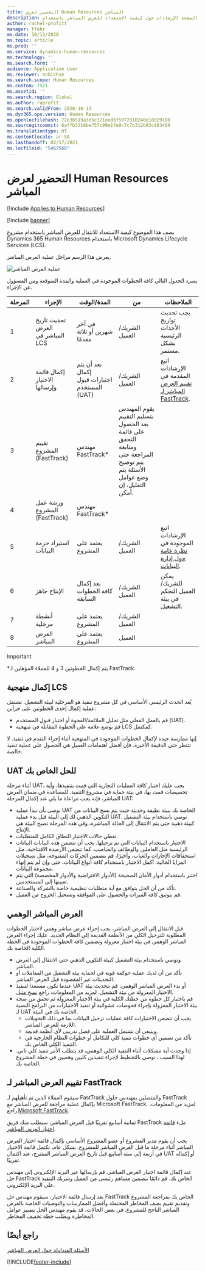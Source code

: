 ```yaml
---
title: التحضير لعرض Human Resources المباشر
description: توفر هذه الصفحة الإرشادات حول كيفية الاستعداد للعرض المباشر باستخدام Dynamics 365 Human Resources.
author: rachel-profitt
manager: tfehr
ms.date: 10/13/2020
ms.topic: article
ms.prod: ''
ms.service: dynamics-human-resources
ms.technology: ''
ms.search.form: ''
audience: Application User
ms.reviewer: anbichse
ms.search.scope: Human Resources
ms.custom: 7521
ms.assetid: ''
ms.search.region: Global
ms.author: raprofit
ms.search.validFrom: 2020-10-13
ms.dyn365.ops.version: Human Resources
ms.openlocfilehash: 72e36519a365c321ee8bf5972310240e18d29180
ms.sourcegitcommit: 6affb3316be757c99e1fe9c7c7b312b93c483408
ms.translationtype: HT
ms.contentlocale: ar-SA
ms.lasthandoff: 02/17/2021
ms.locfileid: "5467568"
---
```

# <a name="prepare-for-human-resources-go-live"></a>التحضير لعرض Human Resources المباشر

[!include [Applies to Human Resources](../includes/applies-to-hr.md)]

[!include [banner](../includes/banner.md)]

يصف هذا الموضوع كيفية الاستعداد للانتقال للعرض المباشر باستخدام مشروع Dynamics 365 Human Resources باستخدام Microsoft Dynamics Lifecycle Services (LCS). 

يعرض هذا الرسم مراحل عملية العرض المباشر. 

![عملية العرض المباشر](./media/hr-admin-go-live-prepare-process.png)

يسرد الجدول التالي كافة الخطوات الموجودة في العملية والمدة المتوقعة ومن المسؤول عن الإجراء.

| المرحلة | الإجراء | المدة/الوقت | من | الملاحظات |
| --- | --- | --- | --- |--- |
| 1 | تحديث تاريخ العرض المباشر في LCS | في آخر شهرين أو ثلاثة مقدمًا | الشريك/العميل | يجب تحديث تواريخ الأحداث الرئيسية بشكل مستمر. |
| 2 | إكمال قائمة الاختيار وإرسالها | بعد أن يتم إكمال اختبارات قبول المستخدم (UAT) | الشريك/العميل | اتبع الإرشادات المقدمة في [تقييم العرض المباشر لـ FastTrack](hr-admin-go-live-prepare.md#fasttrack-go-live-assessment). |
| 3 | تقييم المشروع (FastTrack) | مهندس FastTrack* | يقوم المهندس بتسليم التقييم بعد الحصول على قائمة التحقق ومتابعة المراجعة حتى يتم توضيح الأسئلة يتم وضع عوامل التقليل، إن أمكن. |
| 4 | ورشة عمل المشروع (FastTrack) | مهندس FastTrack* | |
| 5 | استيراد حزمة البيانات | يعتمد على المشروع | الشريك/العميل | اتبع الإرشادات الموجودة في [نظرة عامة حول إدارة البيانات](https://docs.microsoft.com/dynamics365/fin-ops-core/dev-itpro/data-entities/data-entities-data-packages).|
| 6 | الإنتاج جاهز | بعد إكمال كافة الخطوات السابقة | الشريك/العميل | يمكن للشريك/العميل التحكم في بيئة التشغيل.|
| 7 | أنشطة مرحلية | يعتمد على المشروع | الشريك/العميل | |
| 8 | العرض المباشر | يعتمد على المشروع | العميل | |

> [!IMPORTANT]
> *يتم إكمال الخطوتين 3 و 4 للعملاء المؤهلين لـ FastTrack.

## <a name="completing-the-lcs-methodology"></a>إكمال منهجية LCS

يُعد الحدث الرئيسي الأساسي في كل مشروع تنفيذ هو المرحلية لبيئة التشغيل. تشتمل عملية إكمال إحدى الخطوتين على جزأين: 

- قم بالعمل الفعلي مثل تحليل الملائمة/الفجوة أو اختبار قبول المستخدم (UAT). 
- قم بوضع علامة على الخطوة المقابلة في منهجية LCS كمكتمل. 

إنها ممارسة جيدة لإكمال الخطوات الموجودة في المنهجية أثناء إجراء التقدم في تنفيذ. لا تنتظر حتى الدقيقة الأخيرة. فإن أفضل اهتمامات العميل هي الحصول على عملية تنفيذ خالصة. 

## <a name="uat-for-your-solution"></a>UAT للحل الخاص بك

أثناء مرحلة UAT، يجب عليك اختبار كافة العمليات التجارية التي قمت بتنفيذها، وأية تخصيصات قمت بها، في بيئة حماية في مشروع التنفيذ. للمساعدة في ضمان العرض المباشر، فإنه يجب مراعاة ما يلي عند إكمال المرحلة UAT: 

- نوصي بأن تبدأ عملية UAT الخاصة بك ببيئة نظيفة وحديثة حيث يتم نسخ البيانات من التكوين الذهبي لك إلى البيئة قبل بدء عملية UAT. نوصي باستخدام بيئة التشغيل كبيئة ذهبية حتى يتم الانتقال إلى الحالة المباشرة، وفي هذه المرحلة تصبح البيئة هي الإنتاج.
- تغطي حالات الاختبار النطاق الكامل للمتطلبات. 
- الاختبار باستخدام البيانات التي تم ترحيلها. يجب أن تتضمن هذه البيانات البيانات الرئيسية مثل العاملين والوظائف والمناصب. كما تتضمن الأرصدة الافتتاحية، مثل استحقاقات الإجازات والغياب. وأخيرًا، قم بتضمين الحركات المفتوحة، مثل تسجيلات المزايا الحالية. أكمل الاختبار باستخدام كافة أنواع البيانات، حتى وإن لم يتم إنهاء مجموعة البيانات. 
- اختبر باستخدام أدوار الأمان الصحيحة (الأدوار الافتراضية والأدوار المخصصة) التي يتم تعيينها إلى المستخدمين. 
- تأكد من أن الحل يتوافق مع أية متطلبات تنظيمية خاصة بالشركة والصناعة. 
- قم بتوثيق كافة الميزات والحصول على الموافقة وتسجيل الخروج من العميل. 

## <a name="mock-go-live"></a>العرض المباشر الوهمي

قبل الانتقال إلى العرض المباشر، يجب إجراء عرض مباشر وهمي لاختبار الخطوات المطلوبة للترحيل الكلي من الأنظمة القديمة إلى النظام الجديد. عليك إجراء العرض المباشر الوهمي في بيئة اختبار معزولة وتضمين كافة الخطوات الموجودة في الخطة الكلية الخاصة بك.

- ونوصي باستخدام بيئة التشغيل كبيئة التكوين الذهبي حتى الانتقال إلى العرض المباشر.
- تأكد من أن لديك عملية حوكمة قوية في لحماية بيئة التشغيل من المعاملات أو التحديثات غير المقصودة قبل العرض المباشر.
- عندما تكون مستعدا لتنفيذ UAT أو بدء العرض المباشر الوهمي، قم بتحديث بيئة الاختبار المعزولة من بيئة التشغيل. لمزيد من المعلومات، راجع [نسخ مثيل](hr-admin-setup-copy-instance.md).
- قم باختبار كل خطوة من خطتك الكلية في بيئة الاختبار المعزولة ثم تحقق من صحة بيئة الاختبار المعزولة بإجراء فحوصات عشوائية أو تنفيذ الاختبارات من البرامج النصية لـ UAT الخاصة بك في البيئة.
  - يجب أن تتضمن الاختبارات كافة عمليات ترحيل البيانات بما في ذلك التحويلات اللازمة للعرض المباشر.
  - وينبغي أن تشتمل العملية على فصل تدريبي لأي أنظمة قديمة.
  - تأكد من تضمين أي خطوات تنفيذ كلي للتكامل أو خطوات النظام الخارجية في التنفيذ الكلي الخاص بك.
- إذا وجدت أية مشكلات أثناء التنفيذ الكلي الوهمي، قد يتطلب الأمر تنفيذ كلي ثاني. لهذا السبب ، نوصي بالتخطيط لإجراء تنفيذين كليين وهميين في خطة المشروع الخاصة بك.

## <a name="fasttrack-go-live-assessment"></a>تقييم العرض المباشر لـ FastTrack

سيقوم العملاء الذين تم تأهيلهم لـ FastTrack والمتصلين بمهندس حلول FastTrack بإكمال عملية مراجعة للعرض المباشر مع Microsoft FastTrack. لمزيد من المعلومات، راجع [Microsoft FastTrack](https://docs.microsoft.com/dynamics365/fin-ops-core/fin-ops/get-started/fasttrack-dynamics-365-overview). 

ثمانية أسابيع تقريبًا قبل العرض المباشر، سيطلب منك فريق FastTrack ملء [قائمة اختيار العرض المباشر](https://go.microsoft.com/fwlink/?linkid=2146013).

يجب أن يقوم مدير المشروع أو عضو المشروع الأساسي بإكمال قائمة اختيار العرض المباشر أثناء مرحلة ما قبل العرض المباشر للمشروع. بشكل عام، تكتمل قائمة الاختيار في أربعة إلى ستة أسابيع قبل تاريخ العرض المباشر المقترح، عند اكتمال UAT أو إكماله تقريبًا. 

عند إكمال قائمة اختيار العرض المباشر، قم بإرسالها عبر البريد الإلكتروني إلى مهندس حل FastTrack الخاص بك. قم دائمًا بتضمين مساهم رئيسي من العميل وشريك التنفيذ على البريد الإلكتروني. 

بعد إرسال قائمة الاختيار، سيقوم مهندس حل FastTrack الخاص بك بمراجعة المشروع وتقديم تقييم يصف المخاطر المحتملة وأفضل الممارسات والتوصيات الخاصة بالعرض المباشر الناجح للمشروع. في بعض الحالات، قد يقوم مهندس الحل بتمييز عوامل المخاطرة ويطلب خطة تخفيف المخاطر. 

## <a name="see-also"></a>راجع أيضًا

[الأسئلة المتداولة حول العرض المباشر](hr-admin-go-live-faq.md)


[!INCLUDE[footer-include](../includes/footer-banner.md)]
